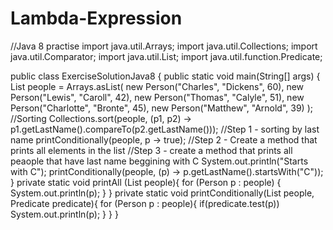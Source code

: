 # Lambda-Expression
//Java 8 practise
import java.util.Arrays;
import java.util.Collections;
import java.util.Comparator;
import java.util.List;
import java.util.function.Predicate;

public class ExerciseSolutionJava8 {
    public static void main(String[] args) {
        List<Person> people = Arrays.asList(
                new Person("Charles", "Dickens", 60),
                new Person("Lewis", "Caroll", 42),
                new Person("Thomas", "Calyle", 51),
                new Person("Charlotte", "Bronte", 45),
                new Person("Matthew", "Arnold", 39)
        );
        //Sorting
        Collections.sort(people, (p1, p2) -> p1.getLastName().compareTo(p2.getLastName()));
        //Step 1 - sorting by last name
        printConditionally(people, p -> true);
        //Step 2 - Create a method that prints all elements in the list
        //Step 3 - create a method that prints all peaople that have last name beggining with C
        System.out.println("Starts with C");
        printConditionally(people, (p) -> p.getLastName().startsWith("C"));
    }
    private static void printAll (List <Person> people){
        for (Person p : people) {
            System.out.println(p);
        }
    }
    private static void printConditionally(List<Person> people, Predicate<Person> predicate){
        for (Person p : people){
            if(predicate.test(p)) System.out.println(p);
   }
    }
}

